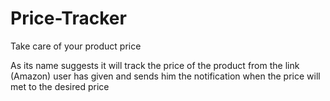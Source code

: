 # Price-Tracker
Take care of your product price


As its name suggests it will track the price of the product from the link (Amazon) user has given and sends him the notification when the price will met to the desired price
